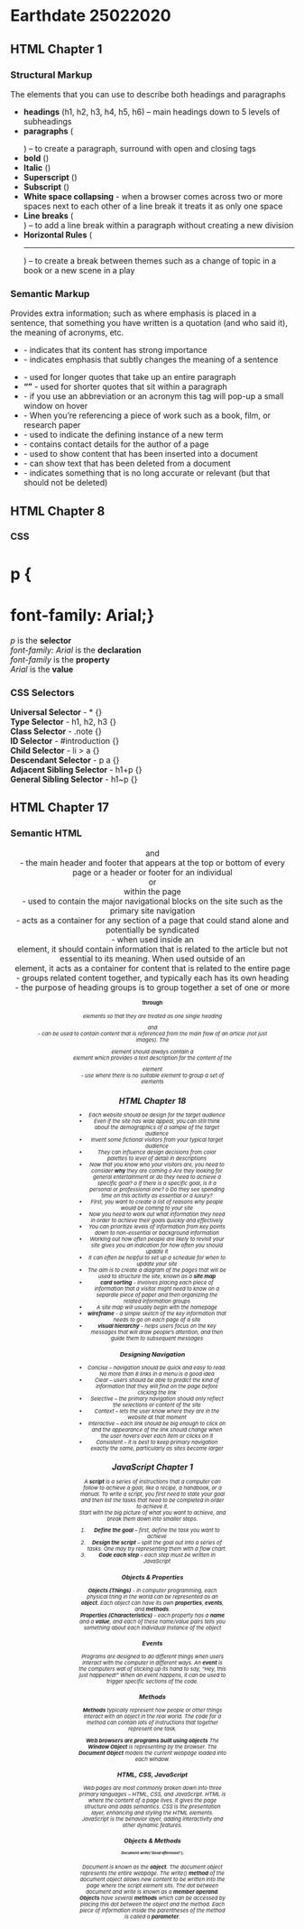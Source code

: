 # Earthdate 25022020
## HTML Chapter 1
### Structural Markup
The elements that you can use to describe both headings and paragraphs
-	**headings** (h1, h2, h3, h4, h5, h6) – main headings down to 5 levels of subheadings  
-	**paragraphs** (<p></p>) – to create a paragraph, surround with open and closing tags  
-	**bold** (<b></b>)  
-	**Italic** (<i></i>)  
-	**Superscript** (<sup></sup>)  
-	**Subscript** (<sub></sub>)  
-	**White space collapsing** - when a browser comes across two or more spaces next to each other of a line break it treats it as only one space  
-	**Line breaks** (<br />) – to add a line break within a paragraph without creating a new division  
-	**Horizontal Rules** (<hr />) – to create a break between themes such as a change of topic in a book or a new scene in a play  

### Semantic Markup
Provides extra information; such as where emphasis is placed in a sentence, that something you have written is a quotation (and who said it), the meaning of acronyms, etc.
-	**<strong></strong>** - indicates that its content has strong importance  
-	**<em></em>** - indicates emphasis that subtly changes the meaning of a sentence  
-	**<blockquote></blockquote>** - used for longer quotes that take up an entire paragraph  
-	**<q></q>** - used for shorter quotes that sit within a paragraph  
-	**<abbr></abbr>** - if you use an abbreviation or an acronym this tag will pop-up a small window on hover  
-	**<cite></cite>** - When you’re referencing a piece of work such as a book, film, or research paper  
-	**<dfn></dfn>** - used to indicate the defining instance of a new term
-	**<address></address>** - contains contact details for the author of a page
-	**<ins></ins>** - used to show content that has been inserted into a document
-	**<del></del>** - can show text that has been deleted from a document
-	**<s></s>** - indicates something that is no long accurate or relevant (but that should not be deleted)

## HTML Chapter 8
### CSS
# p {
# font-family: Arial;}
*p* is the **selector**  
*font-family: Arial* is the **declaration**  
*font-family* is the **property**  
*Arial* is the **value**  

### CSS Selectors
**Universal Selector** - * {}  
**Type Selector** - h1, h2, h3 {}  
**Class Selector** - .note {}  
**ID Selector** - #introduction {}  
**Child Selector** - li > a {}  
**Descendant Selector** - p a {}  
**Adjacent Sibling Selector** - h1+p {}  
**General Sibling Selector** - h1~p {}  

## HTML Chapter 17
### Semantic HTML
**<header>** and **<footer>** - the main header and footer that appears at the top or bottom of every page or a header or footer for an individual *<article>* or *<section>* within the page  
**<nav>** - used to contain the major navigational blocks on the site such as the primary site navigation  
**<article>** - acts as a container for any section of a page that could stand alone and potentially be syndicated  
**<aside>** - when used inside an *<article>* element, it should contain information that is related to the article but not essential to its meaning. When used outside of an *<article>* element, it acts as a container for content that is related to the entire page  
**<section>** - groups related content together, and typically each has its own heading  
**<hgroup>** - the purpose of heading groups is to group together a set of one or more *<h1>* through *<h6>* elements so that they are treated as one single heading  
**<figure>** and **<figcaption>** - can be used to contain content that is referenced from the main flow of an article (not just images). The *<figure>* element should always contain a *<figcaption>* element which provides a text description for the content of the *<figure>* element  
**<div>** - use where there is no suitable element to group a set of elements  

## HTML Chapter 18
-	Each website should be design for the target audience
-	Even if the site has wide appeal, you can still think about the demographics of a sample of the target audience
-	Invent some fictional visitors from your typical target audience
-	They can influence design decisions from color palettes to level of detail in descriptions
-	Now that you know who your visitors are, you need to consider **why** they are coming
o	Are they looking for general entertainment or do they need to achieve a specific goal?
o	If there is a specific goal, is it a personal or professional one?
o	Do they see spending time on this activity as essential or a luxury?
-	First, you want to create a list of reasons why people would be coming to your site
-	Now you need to work out what information they need in order to achieve their goals quickly and effectively
-	You can prioritize levels of information from key points down to non-essential or background information
-	Working out how often people are likely to revisit your site gives you an indication for how often you should update it
-	It can often be helpful to set up a schedule for when to update your site
-	The aim is to create a diagram of the pages that will be used to structure the site, known as a **site map**
-	**card sorting** - involves placing each piece of information that a visitor might need to know on a separate piece of paper and then organizing the related information groups
-	A site map will usually begin with the homepage
-	**wireframe** - a simple sketch of the key information that needs to go on each page of a site
-	**visual hierarchy** - helps users focus on the key messages that will draw people’s attention, and then guide them to subsequent messages
### Designing Navigation
-	Concise – navigation should be quick and easy to read. No more than 8 links in a menu is a good idea
-	Clear – users should be able to predict the kind of information that they will find on the page before clicking the link
-	Selective – the primary navigation should only reflect the selections or content of the site
-	Context – lets the user know where they are in the website at that moment
-	Interactive – each link should be big enough to click on and the appearance of the link should change when the user hovers over each item or clicks on it
-	Consistent – it is best to keep primary navigation exactly the same, particularly as sites become larger

## JavaScript Chapter 1
A **script** is a series of instructions that a computer can follow to achieve a goal, like a recipe, a handbook, or a manual. To write a script, you first need to state your goal and then list the tasks that need to be completed in order to achieve it.  
Start with the big picture of what you want to achieve, and break them down into smaller steps.
1. **Define the goal** – first, define the task you want to achieve
2. **Design the script** – split the goal out into a series of tasks. One may try representing them with a flow chart.
3. **Code each step** – each step must be written in JavaScript

### Objects & Properties
**Objects (Things)** - in computer programming, each physical thing in the world can be represented as an **object**.  Each object can have its own **properties**, **events**, and **methods**.  
**Properties (Characteristics)** - each property has a **name** and a **value**, and each of these name/value pairs tells you something about each individual instance of the object

### Events
Programs are designed to do different things when users interact with the computer in different ways. An **event** is the computers wat of sticking up its hand to say, “Hey, this just happened!” When an event happens, it can be used to trigger specific sections of the code.

### Methods
**Methods** typically represent how people or other things interact with an object in the real world. The code for a method can contain lots of instructions that together represent one task.  

**Web browsers are programs built using objects** The **Window Object** is representing by the browser. The **Document Object** models the current webpage loaded into each window.

### HTML, CSS, JavaScript
Web pages are most commonly broken down into three primary languages – HTML, CSS, and JavaScript. HTML is where the content of a page lives. It gives the page structure and adds semantics. CSS is the presentation layer, enhancing and styling the HTML elements. JavaScript is the behavior layer, adding interactivity and other dynamic features.

### Objects & Methods
# Document.write(‘Good afternoon!’);
*Document* is known as the **object**. The document object represents the entire webpage. The *write()* **method** of the document object allows new content to be written into the page where the *script* element sits. The dot between *document* and *write* is known as a **member operand**. **Objects** have several **methods** which can be accessed by placing this dot between the object and the method. Each piece of information inside the parentheses of the method is called a **parameter**.
